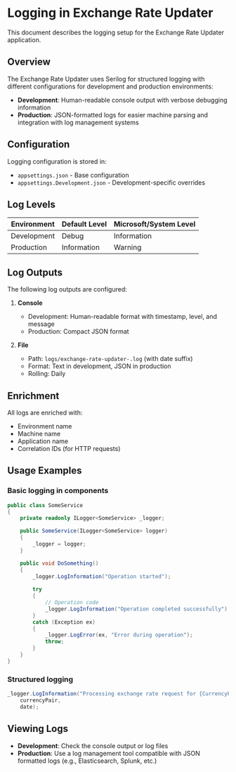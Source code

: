 # Logging in Exchange Rate Updater

This document describes the logging setup for the Exchange Rate Updater application.

## Overview

The Exchange Rate Updater uses Serilog for structured logging with different configurations for development and production environments:

- **Development**: Human-readable console output with verbose debugging information
- **Production**: JSON-formatted logs for easier machine parsing and integration with log management systems

## Configuration

Logging configuration is stored in:

- `appsettings.json` - Base configuration
- `appsettings.Development.json` - Development-specific overrides

## Log Levels

| Environment | Default Level | Microsoft/System Level |
|-------------|---------------|------------------------|
| Development | Debug         | Information            |
| Production  | Information   | Warning                |

## Log Outputs

The following log outputs are configured:

1. **Console**
    - Development: Human-readable format with timestamp, level, and message
    - Production: Compact JSON format

2. **File**
    - Path: `logs/exchange-rate-updater-.log` (with date suffix)
    - Format: Text in development, JSON in production
    - Rolling: Daily

## Enrichment

All logs are enriched with:

- Environment name
- Machine name
- Application name
- Correlation IDs (for HTTP requests)

## Usage Examples

### Basic logging in components

```csharp
public class SomeService
{
    private readonly ILogger<SomeService> _logger;

    public SomeService(ILogger<SomeService> logger)
    {
        _logger = logger;
    }

    public void DoSomething()
    {
        _logger.LogInformation("Operation started");
        
        try
        {
            // Operation code
            _logger.LogInformation("Operation completed successfully");
        }
        catch (Exception ex)
        {
            _logger.LogError(ex, "Error during operation");
            throw;
        }
    }
}
```

### Structured logging

```csharp
_logger.LogInformation("Processing exchange rate request for {CurrencyPair} on {Date}", 
    currencyPair, 
    date);
```

## Viewing Logs

- **Development**: Check the console output or log files
- **Production**: Use a log management tool compatible with JSON formatted logs (e.g., Elasticsearch, Splunk, etc.) 